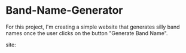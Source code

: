 # Band-Name-Generator

For this project, I'm creating a simple website that generates silly band names once the user clicks on the button "Generate Band Name".

site: 

